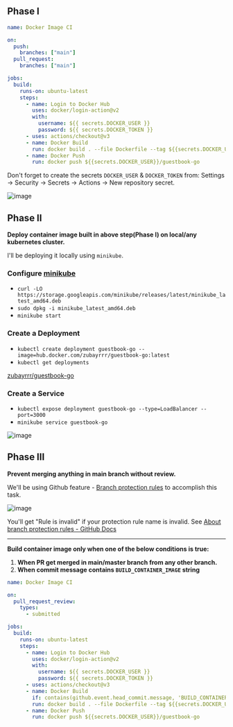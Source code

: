 ## Phase I

```yaml
name: Docker Image CI

on:
  push:
    branches: ["main"]
  pull_request:
    branches: ["main"]

jobs:
  build:
    runs-on: ubuntu-latest
    steps:
      - name: Login to Docker Hub
        uses: docker/login-action@v2
        with:
          username: ${{ secrets.DOCKER_USER }}
          password: ${{ secrets.DOCKER_TOKEN }}
      - uses: actions/checkout@v3
      - name: Docker Build
        run: docker build . --file Dockerfile --tag ${{secrets.DOCKER_USER}}/guestbook-go:latest
      - name: Docker Push
        run: docker push ${{secrets.DOCKER_USER}}/guestbook-go
```

Don't forget to create the secrets `DOCKER_USER` & `DOCKER_TOKEN` from: Settings -> Security -> Secrets -> Actions -> New repository secret.

![image](https://user-images.githubusercontent.com/31969517/191467178-f8a1518a-ee81-430d-99cd-7ac9a90fccef.png)

## Phase II

**Deploy container image built in above step(Phase I) on local/any kubernetes cluster.**

I'll be deploying it locally using `minikube`.

### Configure [minikube](https://minikube.sigs.k8s.io/docs/start/)

- `curl -LO https://storage.googleapis.com/minikube/releases/latest/minikube_latest_amd64.deb`
- `sudo dpkg -i minikube_latest_amd64.deb`
- `minikube start`

### Create a Deployment

- `kubectl create deployment guestbook-go --image=hub.docker.com/zubayrrr/guestbook-go:latest`
- `kubectl get deployments`

[zubayrrr/guestbook-go](https://hub.docker.com/repository/docker/zubayrrr/guestbook-go)

### Create a Service

- `kubectl expose deployment guestbook-go --type=LoadBalancer --port=3000`
- `minikube service guestbook-go`

![image](https://user-images.githubusercontent.com/31969517/191456701-a2a5da6b-d067-4073-8274-ed586bb53427.png)

## Phase III

**Prevent merging anything in main branch without review.**

We'll be using Github feature - [Branch protection rules](https://docs.github.com/en/repositories/configuring-branches-and-merges-in-your-repository/defining-the-mergeability-of-pull-requests/managing-a-branch-protection-rule) to accomplish this task.

![image](https://user-images.githubusercontent.com/31969517/191463754-857a6b79-10fe-46dd-8ad8-8f34936bc43a.png)

You'll get "Rule is invalid" if your protection rule name is invalid. See [About branch protection rules - GitHub Docs](https://docs.github.com/en/repositories/configuring-branches-and-merges-in-your-repository/defining-the-mergeability-of-pull-requests/managing-a-branch-protection-rule#about-branch-protection-rules)

---

**Build container image only when one of the below conditions is true:**

1. **When PR get merged in main/master branch from any other branch.**
2. **When commit message contains `BUILD_CONTAINER_IMAGE` string**

```yaml
name: Docker Image CI

on:
  pull_request_review:
    types:
      - submitted

jobs:
  build:
    runs-on: ubuntu-latest
    steps:
      - name: Login to Docker Hub
        uses: docker/login-action@v2
        with:
          username: ${{ secrets.DOCKER_USER }}
          password: ${{ secrets.DOCKER_TOKEN }}
      - uses: actions/checkout@v3
      - name: Docker Build
        if: contains(github.event.head_commit.message, 'BUILD_CONTAINER_IMAGE')
        run: docker build . --file Dockerfile --tag ${{secrets.DOCKER_USER}}/guestbook-go:latest
      - name: Docker Push
        run: docker push ${{secrets.DOCKER_USER}}/guestbook-go
```
